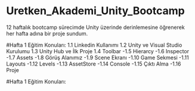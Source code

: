 # Uretken_Akademi_Unity_Bootcamp
12 haftalık bootcamp sürecimde Unity üzerinde derinlemesine öğrenerek her hafta adına bir proje sundum.

#Hafta 1 Eğitim Konuları:
1.1 Linkedin Kullanımı
1.2 Unity ve Visual Studio Kurulumu
1.3 Unity Hub ve İlk Proje
1.4 Toolbar
-1.5 Hierarcy
-1.6 Inspector
-1.7 Assets
-1.8 Görüş Alanımız
-1.9 Scene Ekranı
-1.10 Game Sekmesi
-1.11 Layouts
-1.12 Levels
-1.13 AssetStore
-1.14 Console
-1.15 Çıktı Alma
-1.16 Proje


#Hafta 1 Eğitim Konuları:


